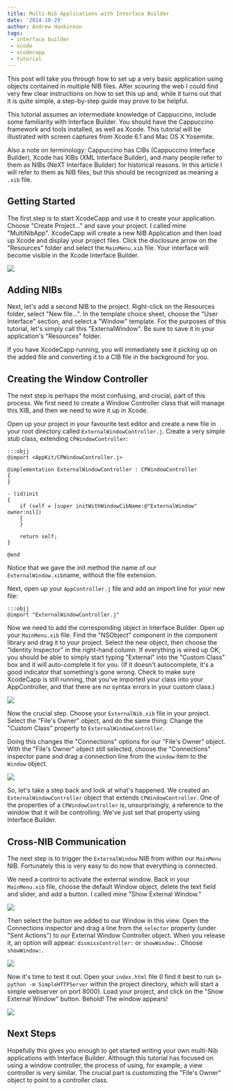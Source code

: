 ```yaml
---
title: Multi-Nib Applications with Interface Builder
date: '2014-10-29'
author: Andrew Hankinson
tags:
 - interface builder
 - xcode
 - xcodecapp
 - tutorial
---
```


This post will take you through how to set up a very basic application using objects contained in multiple NIB files. After scouring the web I could find very few clear instructions on how to set this up and, while it turns out that it is quite simple, a step-by-step guide may prove to be helpful.

This tutorial assumes an intermediate knowledge of Cappuccino, include some familiarity with Interface Builder. You should have the Cappuccino framework and tools installed, as well as Xcode. This tutorial will be illustrated with screen captures from Xcode 6.1 and Mac OS X Yosemite.

Also a note on terminology: Cappuccino has CIBs (Cappuccino Interface Builder), Xcode has XIBs (XML Interface Builder), and many people refer to them as NIBs (NeXT Interface Builder) for historical reasons. In this article I will refer to them as NIB files, but this should be recognized as meaning a `.xib` file.

## Getting Started

The first step is to start XcodeCapp and use it to create your application. Choose "Create Project..." and save your project. I called mine "MultiNibApp". XcodeCapp will create a new NIB Application and then load up Xcode and display your project files. Click the disclosure arrow on the "Resources" folder and select the `MainMenu.xib` file. Your interface will become visible in the Xcode Interface Builder.

[![](/img/cpo-uploads/2014/10/multinib-figure2.png)](/img/cpo-uploads/2014/10/multinib-figure2.png)

## Adding NIBs

Next, let's add a second NIB to the project. Right-click on the Resources folder, select "New file...". In the template choice sheet, choose the "User Interface" section, and select a "Window" template. For the purposes of this tutorial, let's simply call this "ExternalWindow". Be sure to save it in your application's "Resources" folder.

If you have XcodeCapp running, you will immediately see it picking up on the added file and converting it to a CIB file in the background for you.

## Creating the Window Controller

The next step is perhaps the most confusing, and crucial, part of this process. We first need to create a Window Controller class that will manage this XIB, and then we need to wire it up in Xcode.

Open up your project in your favourite text editor and create a new file in your root directory called `ExternalWindowController.j`. Create a very simple stub class, extending `CPWindowController`:

    :::objj
    @import <AppKit/CPWindowController.j>

    @implementation ExternalWindowController : CPWindowController
    {
    }

    - (id)init
    {
        if (self = [super initWithWindowCibName:@"ExternalWindow" owner:nil])
        {
        }

        return self;
    }

    @end

Notice that we gave the init method the name of our `ExternalWindow.xib`name, without the file extension.

Next, open up your `AppController.j` file and add an import line for your new file:

    :::objj
    @import "ExternalWindowController.j"

Now we need to add the corresponding object in Interface Builder. Open up your `MainMenu.xib` file. Find the "NSObject" component in the component library and drag it to your project. Select the new object, then choose the "Identity Inspector" in the right-hand column. If everything is wired up OK, you should be able to simply start typing "External" into the "Custom Class" box and it will auto-complete it for you. (If it doesn't autocomplete, it's a good indicator that something's gone wrong. Check to make sure XcodeCapp is still running, that you've imported your class into your AppController, and that there are no syntax errors in your custom class.)

[![](/img/cpo-uploads/2014/10/multinib-figure4.png)](/img/cpo-uploads/2014/10/multinib-figure4.png)

Now the crucial step. Choose your `ExternalNib.xib` file in your project. Select the "File's Owner" object, and do the same thing: Change the "Custom Class" property to `ExternalWindowController`.

Doing this changes the "Connections" options for our "File's Owner" object. With the "File's Owner" object still selected, choose the "Connections" inspector pane and drag a connection line from the `window` item to the `Window` object.

[![](/img/cpo-uploads/2014/10/multinib-figure5.png)](/img/cpo-uploads/2014/10/multinib-figure5.png)

So, let's take a step back and look at what's happened. We created an `ExternalWindowController` object that extends `CPWindowController`. One of the properties of a `CPWindowController` is, unsurprisingly, a reference to the window that it will be controlling. We've just set that property using Interface Builder.

## Cross-NIB Communication

The next step is to trigger the `ExternalWindow` NIB from within our `MainMenu` NIB. Fortunately this is very easy to do now that everything is connected.

We need a control to activate the external window. Back in your `MainMenu.xib` file, choose the default Window object, delete the text field and slider, and add a button. I called mine "Show External Window."

[![](/img/cpo-uploads/2014/10/multinib-figure3.png)](/img/cpo-uploads/2014/10/multinib-figure3.png)

Then select the button we added to our Window in this view. Open the Connections inspector and drag a line from the `selector` property (under "Sent Actions") to our External Window Controller object. When you release it, an option will appear: `dismissController:` or `showWindow:`. Choose `showWindow:`.

[![](/img/cpo-uploads/2014/10/multinib-figure6.png)](/img/cpo-uploads/2014/10/multinib-figure6.png)

Now it's time to test it out. Open your `index.html` file (I find it best to run `$> python -m SimpleHTTPServer` within the project directory, which will start a simple webserver on port 8000). Load your project, and click on the "Show External Window" button. Behold! The window appears!

[![](/img/cpo-uploads/2014/10/multinib-figure7.png)](/img/cpo-uploads/2014/10/multinib-figure7.png)

## Next Steps

Hopefully this gives you enough to get started writing your own multi-Nib applications with Interface Builder. Although this tutorial has focused on using a window controller, the process of using, for example, a view controller is very similar. The crucial part is customizing the "File's Owner" object to point to a controller class.

